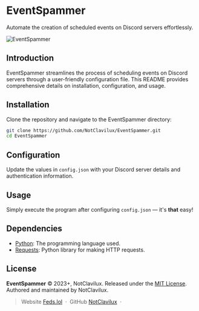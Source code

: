 # EventSpammer 

Automate the creation of scheduled events on Discord servers effortlessly.

![EventSpammer](https://i.imgur.com/9z0Y1Po.jpg)

## Introduction

EventSpammer streamlines the process of scheduling events on Discord servers through a user-friendly configuration file. This README provides comprehensive details on installation, configuration, and usage.

## Installation

Clone the repository and navigate to the EventSpammer directory:

```bash
git clone https://github.com/NotClavilux/EventSpammer.git
cd EventSpammer
```

## Configuration

Update the values in `config.json` with your Discord server details and authentication information.

## Usage

Simply execute the program after configuring `config.json` — it's **that** easy!

## Dependencies

- [Python](https://www.python.org/): The programming language used.
- [Requests](https://docs.python-requests.org/en/latest/): Python library for making HTTP requests.

## License

**EventSpammer** © 2023+, NotClavilux. Released under the [MIT License]. Authored and maintained by NotClavilux.

> Website [Feds.lol](https://feds.lol/NotClavilux) &nbsp;&middot;&nbsp;
> GitHub [NotClavilux](https://github.com/NotClavilux) &nbsp;&middot;&nbsp;

[MIT License]: https://opensource.org/licenses/MIT